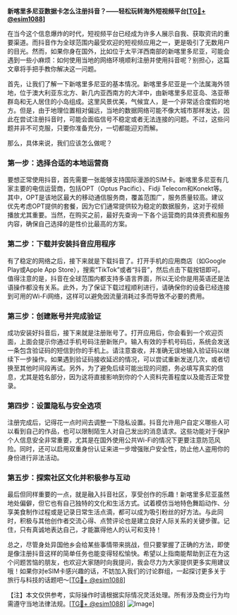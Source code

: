 **新喀里多尼亚数据卡怎么注册抖音？——轻松玩转海外短视频平台[[TG💪+ @esim1088](https://t.me/s/esim1088)]**

在当今这个信息爆炸的时代，短视频平台已经成为许多人展示自我、获取资讯的重要渠道。而抖音作为全球范围内最受欢迎的短视频应用之一，更是吸引了无数用户的目光。然而，如果你身在国外，比如位于太平洋西南部的新喀里多尼亚，可能会遇到一些小麻烦：如何使用当地的网络环境顺利注册并使用抖音呢？别担心，这篇文章将手把手教你解决这一问题。

首先，让我们了解一下新喀里多尼亚的基本情况。新喀里多尼亚是一个法属海外领地，位于澳大利亚东北方、新几内亚西南方的大洋中，由新喀里多尼亚岛、洛亚蒂群岛和无人居住的小岛组成。这里风景优美，气候宜人，是一个非常适合度假的地方。但是，由于地理位置相对偏远，当地的数据网络可能不像大城市那样发达，因此在尝试注册抖音时，可能会面临信号不稳定或者无法连接的问题。不过，这些问题并非不可克服，只要你准备充分，一切都能迎刃而解。

那么，具体来说，我们应该怎么做呢？

### 第一步：选择合适的本地运营商

要想正常使用抖音，首先需要一张能够支持国际漫游的SIM卡。新喀里多尼亚有几家主要的电信运营商，包括OPT（Optus Pacific）、Fidji Telecom和Konekt等。其中，OPT是该地区最大的移动通信服务商，覆盖范围广，服务质量较高。建议优先考虑OPT提供的套餐，因为它们通常提供较为稳定的数据服务，这对于视频播放尤其重要。当然，在购买之前，最好先查询一下各个运营商的具体资费和服务内容，确保自己选择的是性价比最高的方案。

### 第二步：下载并安装抖音应用程序

有了稳定的网络之后，接下来就是下载抖音了。打开手机的应用商店（如Google Play或Apple App Store），搜索“TikTok”或者“抖音”，然后点击下载按钮即可。值得注意的是，抖音在全球范围内都支持多语言界面，所以无论你是用英语还是法语操作都没有关系。此外，为了保证下载过程顺利进行，请确保你的设备已经连接到可用的Wi-Fi网络，这样可以避免因流量消耗过多而导致不必要的费用。

### 第三步：创建账号并完成验证

成功安装好抖音后，接下来就是注册账号了。打开应用后，你会看到一个欢迎页面，上面会提示你通过手机号码注册新账户。输入有效的手机号码后，系统会发送一条包含验证码的短信到你的手机上。请注意查收，并准确无误地输入验证码以继续下一步操作。如果遇到验证码接收延迟的情况，可以尝试重新发送几次，或者切换至其他时间段再试。另外，为了避免后续可能出现的问题，务必填写真实的信息，尤其是姓名部分，因为这将直接影响到你的个人资料完善程度以及能否正常登录。

### 第四步：设置隐私与安全选项

注册完成后，记得花一点时间去调整一下隐私设置。抖音允许用户自定义哪些人可以看到自己的作品，也可以限制陌生人对自己发出的消息请求。这些功能对于保护个人信息安全非常重要，尤其是在国外使用公共Wi-Fi的情况下更要注意防范风险。同时，还可以启用双重身份认证来进一步增强账户安全性，防止他人盗用你的身份进行非法活动。

### 第五步：探索社区文化并积极参与互动

最后但同样重要的一点，就是融入抖音社区，享受创作的乐趣！新喀里多尼亚虽然地处偏僻，但它也有自己独特的文化和生活方式。试着模仿当地特色舞蹈动作、分享美食制作过程或是记录日常生活点滴，都可以成为吸引粉丝的好方法。与此同时，积极与其他创作者交流心得、点赞评论也是建立良好人际关系的关键步骤。记住，只有真诚地表达自己，才能赢得他人的认可和支持！

总之，尽管身处异国他乡会给某些事情带来挑战，但只要掌握了正确的方法，即使是像注册抖音这样的简单任务也能变得轻松愉快。希望以上指南能帮助到正在为这个问题苦恼的朋友，也欢迎大家随时向我提问，我会尽力为大家提供更多实用建议哦！如果你对eSIM卡感兴趣的话，不妨加入我们的讨论群组，一起探讨更多关于旅行与科技的话题吧～[[TG💪+ @esim1088](https://t.me/s/esim1088)]

【注】本文仅供参考，实际操作时请根据实际情况灵活处理。所有涉及商业行为均需遵守当地法律法规。[[TG💪+ @esim1088](https://t.me/s/esim1088)] ![Image](https://i.postimg.cc/4NQfJmqS/Snipaste-2025-05-13-00-14-12.png)]